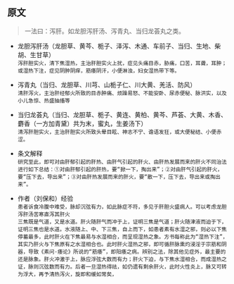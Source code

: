 ## 原文
> 一法曰：泻肝。如龙胆泻肝汤、泻青丸、当归龙荟丸之类。

- 龙胆泻肝汤（龙胆草、黄芩、栀子、泽泻、木通、车前子、当归、生地、柴胡、生甘草）  
    ```泻肝胆实火，清下焦湿热，主治肝胆实火上扰，症见头痛目赤，胁痛，口苦，耳聋，耳肿；或湿热下注，症见阴肿阴痒，筋痿阴汗，小便淋浊，妇女湿热带下等。```

- 泻青丸（当归、龙胆草、川芎、山栀子仁、川大黄、羌活、防风）  
    ```清肝泻火，主治肝经郁火所致的目赤肿痛、烦躁易怒、不能安卧、尿赤便秘、脉洪实，以及小儿急惊、热盛抽搐等```

- 当归龙荟丸（当归、龙胆草、栀子、黄连、黄柏、黄芩、芦荟、大黄、木香、麝香（一方加青黛）共为末，蜜丸，生姜汤下）  
    ```清泻肝胆实火，主治肝胆实火所致头晕目眩、神志不宁、谵语发狂，或大便秘结、小便赤涩。```

- 条文解释  
    ```研究至此，即可对由肝郁引起的肝热、由肝气引起的肝火、由肝热发展而来的肝火不同治法进行如下总结：①对由肝郁引起的肝热，要“掀一下，掏出来”；②对由肝气引起的肝火，要“压下去，导出来”；③对由肝热发展而来的肝火，要“散一下，压下去，导出来或掏出来”。```  
    
- 作者（刘保和）经验  
    ```患者诉食冷腹中难受，脉却沉弦有力，如此脉症不符，多见于肝胆火盛病人。可以考虑龙胆泻肝汤苦寒直泻其肝火```  
    ```三焦既是气道，又是水道。肝火随肝气而冲于上，证明三焦是气道；肝火随津液而迫于下，证明三焦也是水道。水液随上、中、下三焦，自上而下，如患者素有水湿之邪，则必以下焦停蓄最多，此时肝火在下焦最易与水湿相合，而呈现湿热之象。方书每称此为“湿热下注”，其实乃肝火与下焦原有之水湿相合也。此时肝火湿热之邪，即可循肝脉熏灼浸淫于宗筋和阴器，导致《素问·痿论》所说的“筋痿”，即阳痿之病。辨别之法，除其他见症外，最主要的还是脉象。肝火冲激于上，脉应浮弦大数而有力；肝火下迫，与下焦水湿相合，而成湿热之证，脉则沉弦数而有力。后者一旦湿热得祛，如仍遗有剩余肝火，此时火性炎上，脉又可转为浮大，再予清热泻火，旋即和缓如常矣，```